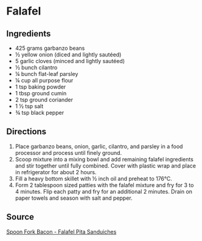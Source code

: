 # Falafel

## Ingredients

- 425 grams garbanzo beans
- ½ yellow onion (diced and lightly sautéed)
- 5 garlic cloves (minced and lightly sautéed)
- ½ bunch cilantro
- ¼ bunch flat-leaf parsley
- ¼ cup all purpose flour
- 1 tsp baking powder
- 1 tbsp ground cumin
- 2 tsp ground coriander
- 1 ½ tsp salt
- ¾ tsp black pepper

## Directions


1. Place garbanzo beans, onion, garlic, cilantro, and parsley in a food processor and process until finely ground.
2. Scoop mixture into a mixing bowl and add remaining falafel ingredients and stir together until fully combined. Cover with plastic wrap and place in refrigerator for about 2 hours.
3. Fill a heavy bottom skillet with ½ inch oil and preheat to 176°C.
4. Form 2 tablespoon sized patties with the falafel mixture and fry for 3 to 4 minutes. Flip each patty and fry for an additional 2 minutes. Drain on paper towels and season with salt and pepper.

## Source
[Spoon Fork Bacon - Falafel Pita Sanduiches](http://www.spoonforkbacon.com/2012/06/falafel-pita-sandwiches/?utm_campaign=yummly&utm_medium=yummly&utm_source=yummly)
